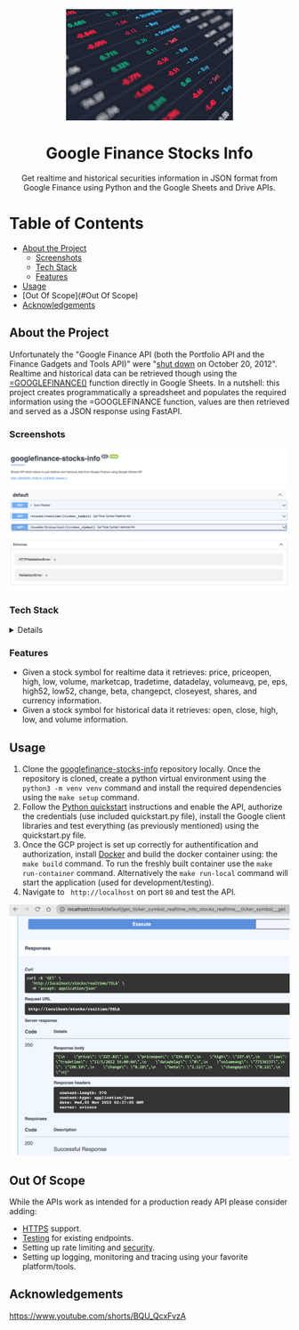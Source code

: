 <div align="center">

  <img src="artifacts/stocks.jpeg" alt="logo" width="300" height="auto" />
  <h1>Google Finance Stocks Info</h1>
  
  <p>
    Get realtime and historical securities information in JSON format from Google Finance using Python and the Google Sheets and Drive APIs. 
  </p>
</div>

<!-- Table of Contents -->
# Table of Contents
- [About the Project](#about-the-project)
  * [Screenshots](#screenshots)
  * [Tech Stack](#tech-stack)
  * [Features](#features)
- [Usage](#usage)
- [Out Of Scope](#Out Of Scope)
- [Acknowledgements](#acknowledgements)

<!-- About the Project -->
## About the Project
Unfortunately the "Google Finance API (both the Portfolio API and the Finance Gadgets and Tools API)" were "<a href="https://groups.google.com/g/google-finance-apis">shut down</a> on October 20, 2012". Realtime and historical data can be retrieved though using the <a href="https://support.google.com/docs/answer/3093281?hl=en">=GOOGLEFINANCE()</a> function directly in Google Sheets.
In a nutshell: this project creates programmatically a spreadsheet and populates the required information using the =GOOGLEFINANCE function, values are then retrieved and served as a JSON response using FastAPI.

<!-- Screenshots -->
### Screenshots

<div align="center"> 
  <img src="artifacts/google-finance-stocks-info-screenshot.png" alt="logo" width="auto" height="auto" />
</div>

<!-- TechStack -->
### Tech Stack

<details>
  <ul>
    <li><a href="https://www.python.org/">Python 3</a></li>
    <li><a href="https://fastapi.tiangolo.com/">FastAPI</a></li>
    <li><a href="https://developers.google.com/sheets/api/quickstart/python">Sheets API</a></li>
    <li><a href="https://www.docker.com/">Docker</a></li>
  </ul>
</details>

<!-- Features -->
### Features

- Given a stock symbol for realtime data it retrieves: price, priceopen, high, low, volume, marketcap, tradetime, datadelay, volumeavg, pe, eps, high52, low52, change, beta, changepct, closeyest, shares, and currency information.
- Given a stock symbol for historical data it retrieves: open, close, high, low, and volume information.

<!-- Usage -->
## Usage
1. Clone the <a href="https://github.com/andreihalici/googlefinance-stocks-info">googlefinance-stocks-info</a> repository locally. Once the repository is cloned, create a python virtual environment using the ```python3 -m venv venv``` command and install the required dependencies using the ```make setup``` command.
2. Follow the <a href="https://developers.google.com/sheets/api/quickstart/python">Python quickstart</a> instructions and enable the API, authorize the credentials (use included quickstart.py file), install the Google client libraries and test everything (as previously mentioned) using the quickstart.py file.
3. Once the GCP project is set up correctly for authentification and authorization, install <a href="https://www.docker.com/">Docker</a> and build the docker container using:
the ```make build``` command. To run the freshly built container use the ```make run-container``` command. Alternatively the ```make run-local```  command will start the application (used for development/testing).
4. Navigate to ``` http://localhost``` on port ```80``` and test the API.
  <img src="artifacts/localhost=realtime.png" alt="logo" width="auto" height="auto" />

<!-- Out Of Scope -->
## Out Of Scope
While the APIs work as intended for a production ready API please consider adding:

- <a href="https://fastapi.tiangolo.com/deployment/https/">HTTPS</a> support.
- <a href="https://fastapi.tiangolo.com/tutorial/testing/">Testing</a> for existing endpoints.
- Setting up rate limiting and <a href="https://fastapi.tiangolo.com/tutorial/security"> security</a>.
- Setting up logging, monitoring and tracing using your favorite platform/tools.

<!-- Acknowledgements -->
## Acknowledgements
https://www.youtube.com/shorts/BQU_QcxFvzA
